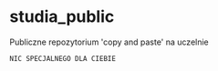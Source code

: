 # studia_public
Publiczne repozytorium 'copy and paste' na uczelnie

~~~~~~~~~~
NIC SPECJALNEGO DLA CIEBIE
~~~~~~~~~~
